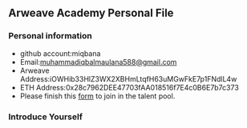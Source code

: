 ## Arweave Academy Personal File

### Personal information

- github account:miqbana
- Email:muhammadiqbalmaulana588@gmail.com
- Arweave Address:iOWHib33HlZ3WX2XBHmLtqfH63uMGwFkE7p1FNdlL4w
- ETH Address:0x28c7962DEE47703fAA018516f7E4c0B6E7b7c373
- Please finish this [form](https://docs.google.com/forms/d/e/1FAIpQLSfWA5fIIcBgmRppm3jNz5vmf9Mai_QMVil-2pO4r7YKn_Zhtw/viewform?usp=sf_link) to join in the talent pool.

### Introduce Yourself
